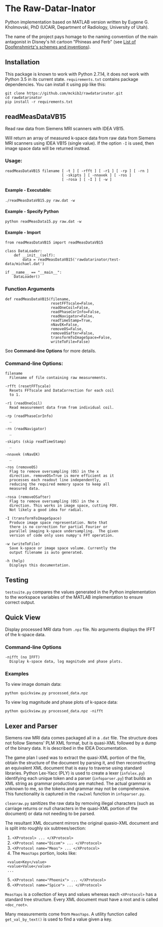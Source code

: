 # The Raw-Datar-Inator

Python implementation based on MATLAB version written by Eugene G. Kholmovski, PhD (UCAIR, Department of Radiology, University of Utah).

The name of the project pays homage to the naming convention of the main antagonist in Disney's hit cartoon "Phineas and Ferb" (see <a href="http://phineasandferb.wikia.com/wiki/List_of_Doofenshmirtz%27s_schemes_and_inventions">List of Doofenshmirtz's schemes and inventions</a>).

## Installation

This package is known to work with Python 2.7.14, it does not work with Python 3.5 in its current state.  `requirements.txt` contains package dependencies.  You can install it using pip like this:

```
git clone https://github.com/mckib2/rawdatarinator.git
cd rawdatarinator
pip install -r requirements.txt
```

## readMeasDataVB15

Read raw data from Siemens MRI scanners with IDEA VB15.

 Will return an array of measured k-space data from raw data from
 Siemens MRI scanners using IDEA VB15 (single value). If the option
 `-I` is used, then image space data will be returned instead.

### Usage:
```
readMeasDataVB15 filename [ -t ] [ -rfft ] [ -r1 ] [ -rp ] [ -rn ]
                          [ -skipts ] [ -nnavek ] [ -ros ]
                          [ -rosa ] [ -I ] [ -w ]
```

#### Example - Executable:
```./readMeasDataVB15.py raw.dat -w```

#### Example - Specify Python
```python readMeasData15.py raw.dat -w```

#### Example - Import
```
from readMeasDataVB15 import readMeasDataVB15

class DataLoader:
    def __init__(self):
        data = readMeasDataVB15('rawdatarinator/test-data/michael.dat')

if __name__ == "__main__":
    DataLoader()
```

### Function Arguments
```
def readMeasDataVB15(filename,
                     resetFFTscale=False,
                     readOneCoil=False,
                     readPhaseCorInfo=False,
                     readNavigator=False,
                     readTimeStamp=True,
                     nNavEK=False,
                     removeOS=False,
                     removeOSafter=False,
                     transformToImageSpace=False,
                     writeToFile=False)
```
See __Command-line Options__ for more details.

### Command-line Options:
```
filename
  Filename of file containing raw measurements.
                    
-rfft (resetFFTscale)
  Resets FFTscale and DataCorrection for each coil
  to 1.

-r1 (readOneCoil)
  Read measurement data from from individual coil.

-rp (readPhaseCorInfo)
  _

-rn (readNavigator)
  _

-skipts (skip readTimeStamp)
  _

-nnavek (nNavEK)
  _

-ros (removeOS)
  Flag to remove oversampling (OS) in the x
  direction. removeOS=True is more efficient as it
  processes each readout line independently,
  reducing the required memory space to keep all
  measured data.

-rosa (removeOSafter)
  Flag to remove oversampling (OS) in the x
  direction. This works in image space, cutting FOV.
  Not likely a good idea for radial.

-I (transformToImageSpace)
  Produce image space representation. Note that
  there is no correction for partial Fourier or
  parallel imaging k-space undersampling.  The given
  version of code only uses numpy's FFT operation.

-w (writeToFile)
  Save k-space or image space volume. Currently the
  output filename is auto generated.
    
-h (help)
  Displays this documentation.
```

## Testing

`testsuite.py` compares the values generated in the Python implementation to the workspace variables of the MATLAB implementation to ensure correct output.

## Quick View

Display processed MRI data from `.npz` file.  No arguments displays the IFFT of the k-space data.

### Command-line Options
```
-nifft (no IFFT)
  Display k-space data, log magnitude and phase plots.
```

### Examples

To view image domain data:
```
python quickview.py processed_data.npz
```

To view log magnitude and phase plots of k-space data:
```
python quickview.py processed_data.npz -nifft
```

## Lexer and Parser

Siemens raw MRI data comes packaged all in a `.dat` file. The structure does not follow Siemens' PLM XML format, but is quasi-XML followed by a dump of the binary data.  It is described in the IDEA Documentation.

The game plan I used was to extract the quasi-XML portion of the file, obtain the structure of the document by parsing it, and then reconstructing an equivalent XML document that is easy to traverse using standard libraries.  Python Lex-Yacc (PLY) is used to create a lexer (`infolex.py`) identifying each unique token and a parser (`infoparser.py`) that builds an XML string as grammar productions are matched. The actual grammar is unknown to me, so the tokens and grammar may not be comprehensive. This functionality is captured in the `raw2xml` function in `infoparser.py`.

`cleanraw.py` sanitizes the raw data by removing illegal characters (such as carriage returns or null characters in the quasi-XML portion of the document) or data not needing to be parsed.

The resultant XML document mirrors the original quasio-XML document and is split into roughly six subtrees/section:
1. `<XProtocol> ... </XProtocol>`
2. `<XProtocol name="Dicom"> ... </XProtocol>`
3. `<XProtocol name="Meas"> ... </XProtocol>`
4. The `MeasYaps` portion, looks like:
```
 <value>Key</value>
 <value>Value</value>
 ...
```
5. `<XProtocol name="Phoenix"> ... </XProtocol>`
6. `<XProtocol name="Spice"> ... </XProtocol>`

`MeasYaps` is a collection of keys and values whereas each `<XProtocol>` has a standard tree structure. Every XML document must have a root and is called `<doc_root>`.

Many measurements come from `MeasYaps`. A utility function called `get_val_by_text()` is used to find a value given a key.
